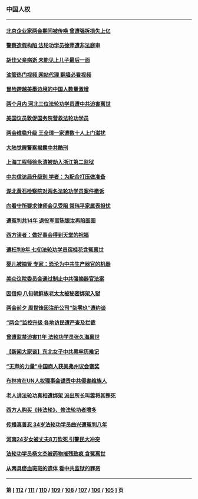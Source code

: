 ### 中国人权
---
#### [北京企业家两会期间被传唤 曾遭强拆损失上亿](../../pages/ncid278/n13947896.md?03122045) 
#### [警察造假构陷 法轮功学员徐萍遭非法庭审](../../pages/ncid278/n13946469.md?03122045) 
#### [胡佳父亲病逝 未能见上儿子最后一面](../../pages/ncid278/n13947415.md?03122045) 
#### [油管热门视频 网站代理 翻墙必看视频](http://138.2.39.72:81/youtube.html?epic-marker?03122045)
#### [冒险跨越美墨边境的中国人数量激增](../../pages/ncid278/n13946742.md?03122045) 
#### [两个月内 河北三位法轮功学员遭中共迫害离世](../../pages/ncid278/n13945856.md?03122045) 
#### [美国议员敦促国务院营救法轮功学员](../../pages/ncid278/n13945791.md?03122045) 
#### [两会维稳升级 王全璋一家遭数十人上门滋扰](../../pages/ncid278/n13946416.md?03122045) 
#### [大陆觉醒警察揭露中共酷刑](../../pages/ncid278/n13937616.md?03122045) 
#### [上海工程师徐永清被劫入浙江第二监狱](../../pages/ncid278/n13945041.md?03122045) 
#### [中共信访局升级别 学者：为配合打压做准备](../../pages/ncid278/n13945602.md?03122045) 
#### [湖北黄石检察院对两名法轮功学员案件撤诉](../../pages/ncid278/n13944382.md?03122045) 
#### [向看守所要求律师会见受阻 常玮平家属表担忧](../../pages/ncid278/n13944719.md?03122045) 
#### [遭冤判共14年 退役军官陈银汝再陷囹圄](../../pages/ncid278/n13943569.md?03122045) 
#### [西方读者：做好事会得到天堂的祝福](../../pages/ncid278/n13943151.md?03122045) 
#### [遭枉判9年 七旬法轮功学员宿桂花含冤离世](../../pages/ncid278/n13943708.md?03122045) 
#### [婴儿被摘肾 专家：恐沦为中共生产器官的机器](../../pages/ncid278/n13944074.md?03122045) 
#### [美众议院委员会通过制止中共强摘器官法案](../../pages/ncid278/n13943637.md?03122045) 
#### [因信仰 八旬朝鲜族老太太被秘密绑架入狱](../../pages/ncid278/n13942333.md?03122045) 
#### [两会前夕 周世锋因注册公司“柒零玖”遭约谈](../../pages/ncid278/n13942894.md?03122045) 
#### [“两会”监控升级 各地访民遭严查及拦截](../../pages/ncid278/n13942702.md?03122045) 
#### [曾遭监禁迫害11年 法轮功学员张久海离世](../../pages/ncid278/n13941569.md?03122045) 
#### [【新闻大家谈】东北女子中共黑牢历难记](../../pages/ncid278/n13942450.md?03122045) 
#### [“无声的力量”中国商人获美弗州议会褒奖](../../pages/ncid278/n13941208.md?03122045) 
#### [布林肯在UN人权理事会谴责中共侵害维族人](../../pages/ncid278/n13941841.md?03122045) 
#### [老人讲法轮功真相遭绑架 派出所长叫嚣将其整死](../../pages/ncid278/n13939553.md?03122045) 
#### [西方人购买《转法轮》、修法轮功者增多](../../pages/ncid278/n13939369.md?03122045) 
#### [传播真善忍 34岁法轮功学员曲兴遭冤判八年](../../pages/ncid278/n13939536.md?03122045) 
#### [河南24岁女被丈夫8刀砍死 引警民大冲突](../../pages/ncid278/n13939491.md?03122045) 
#### [法轮功学员杨文杰被药物摧残致疯 含冤离世](../../pages/ncid278/n13938659.md?03122045) 
#### [从两具瘀血斑斑的遗体 看中共监狱的罪恶](../../pages/ncid278/n13936388.md?03122045) 

---
#### 第 [ [112](./112.md?03122045) / [111](./111.md?03122045) / [110](./110.md?03122045) / [109](./109.md?03122045) / [108](./108.md?03122045) / [107](./107.md?03122045) / [106](./106.md?03122045) / [105](./105.md?03122045) ] 页
